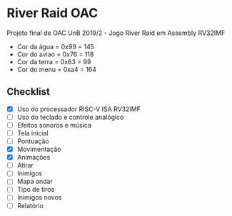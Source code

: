 # River Raid OAC
Projeto final de OAC UnB 2019/2 - Jogo River Raid em Assembly RV32IMF
- Cor da água = 0x99 = 145
- Cor do aviao = 0x76 = 118
- Cor da terra = 0x63 = 99
- Cor do menu = 0xa4 = 164

## Checklist
- [x] Uso do processador RISC-V ISA RV32IMF
- [ ] Uso do teclado e controle analógico
- [ ] Efeitos sonoros e música
- [ ] Tela inicial
- [ ] Pontuação
- [x] Movimentação
- [x] Animações
- [ ] Atirar
- [ ] Inimigos
- [ ] Mapa andar
- [ ] Tipo de tiros
- [ ] Inimigos novos
- [ ] Relatório
